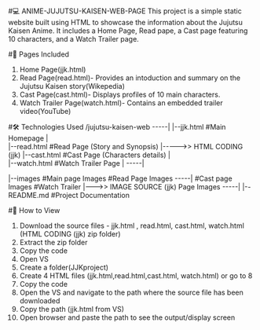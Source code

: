 #💻 ANIME-JUJUTSU-KAISEN-WEB-PAGE 
This project is a simple static website built using HTML to showcase the information about the Jujutsu Kaisen Anime. It includes a Home Page, Read pape, a Cast page featuring 10 characters, and a Watch Trailer page.

#📌 Pages Included
1. Home Page(jjk.html)
2. Read Page(read.html)- Provides an intoduction and summary on the Jujutsu Kaisen story(Wikepedia)
3. Cast Page(cast.html)- Displays profiles of 10 main characters.
4. Watch Trailer Page(watch.html)- Contains an embedded trailer video(YouTube)

#🛠️ Technologies Used
/jujutsu-kaisen-web
                                                            -----|
|--jjk.html                  #Main Homepage                      |    
|--read.html                 #Read Page (Story and Synopsis)     |----->>   HTML CODING (jjk)
|--cast.html                 #Cast Page (Characters details)     |   
|--watch.html                #Watch Trailer Page                 |
                                                            -----|

|--images                    #Main page Images #Read Page Images -----|
                             #Cast page Images #Watch Trailer         |--->>  IMAGE SOURCE (jjk)
                                                Page Images      -----|
|--README.md                 #Project Documentation                                                                     

#🚀 How to View
1. Download the source files - jjk.html , read.html, cast.html, watch.html (HTML CODING (jjk) zip folder)
2. Extract the zip folder
3. Copy the code
4. Open VS
5. Create a folder(JJKproject)
6. Create 4 HTML files (jjk.html,read.html,cast.html, watch.html) or go to 8
7. Copy the code
8. Open the VS and navigate to the path where the source file has been downloaded
9. Copy the path (jjk.html from VS)
10. Open browser and paste the path to see the output/display screen
